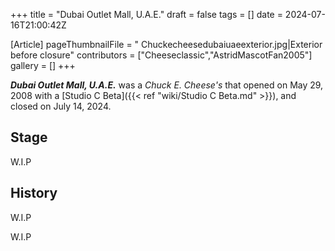 +++
title = "Dubai Outlet Mall, U.A.E."
draft = false
tags = []
date = 2024-07-16T21:00:42Z

[Article]
pageThumbnailFile = " Chuckecheesedubaiuaeexterior.jpg|Exterior before closure"
contributors = ["Cheeseclassic","AstridMascotFan2005"]
gallery = []
+++

<b><i>Dubai Outlet Mall, U.A.E.</b></i> was a <i>Chuck E. Cheese's</i> that opened on May 29, 2008 with a [Studio C Beta]({{< ref "wiki/Studio C Beta.md" >}}), and closed on July 14, 2024.

<h2>Stage</h2>
W.I.P

<h2>History</h2>
W.I.P


W.I.P